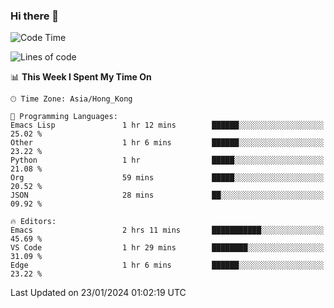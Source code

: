 ### Hi there 👋

<!--
**nicehiro/nicehiro** is a ✨ _special_ ✨ repository because its `README.md` (this file) appears on your GitHub profile.

Here are some ideas to get you started:

- 🔭 I’m currently working on ...
- 🌱 I’m currently learning ...
- 👯 I’m looking to collaborate on ...
- 🤔 I’m looking for help with ...
- 💬 Ask me about ...
- 📫 How to reach me: ...
- 😄 Pronouns: ...
- ⚡ Fun fact: ...
-->

<!--START_SECTION:waka-->
![Code Time](http://img.shields.io/badge/Code%20Time-196%20hrs%2020%20mins-blue)

![Lines of code](https://img.shields.io/badge/From%20Hello%20World%20I%27ve%20Written-2.6%20million%20lines%20of%20code-blue)

📊 **This Week I Spent My Time On** 

```text
🕑︎ Time Zone: Asia/Hong_Kong

💬 Programming Languages: 
Emacs Lisp               1 hr 12 mins        ██████░░░░░░░░░░░░░░░░░░░   25.02 % 
Other                    1 hr 6 mins         ██████░░░░░░░░░░░░░░░░░░░   23.22 % 
Python                   1 hr                █████░░░░░░░░░░░░░░░░░░░░   21.08 % 
Org                      59 mins             █████░░░░░░░░░░░░░░░░░░░░   20.52 % 
JSON                     28 mins             ██░░░░░░░░░░░░░░░░░░░░░░░   09.92 % 

🔥 Editors: 
Emacs                    2 hrs 11 mins       ███████████░░░░░░░░░░░░░░   45.69 % 
VS Code                  1 hr 29 mins        ████████░░░░░░░░░░░░░░░░░   31.09 % 
Edge                     1 hr 6 mins         ██████░░░░░░░░░░░░░░░░░░░   23.22 % 
```


 Last Updated on 23/01/2024 01:02:19 UTC
<!--END_SECTION:waka-->
